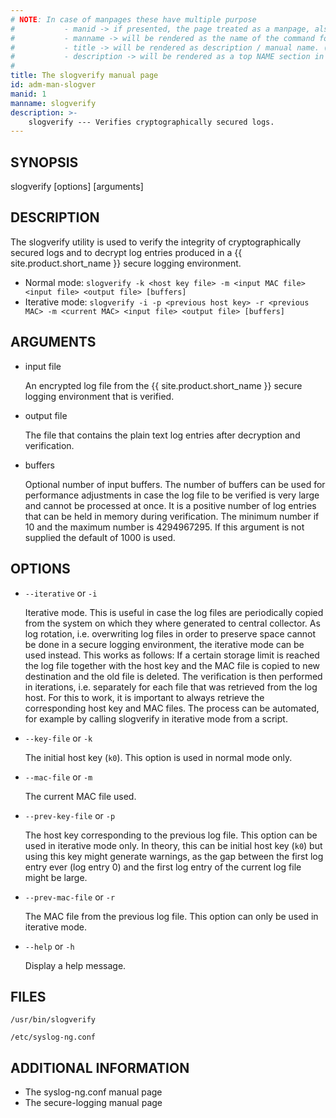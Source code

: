 ```yaml
---
# NOTE: In case of manpages these have multiple purpose
#           - manid -> if presented, the page treated as a manpage, also represents the section number of the command in the manpage
#           - manname -> will be rendered as the name of the command followed by manid as the section number in the manpage
#           - title -> will be rendered as description / manual name. (the .TH macro’s 4th argument (the “manual name”).
#           - description -> will be rendered as a top NAME section in the manpage
#
title: The slogverify manual page
id: adm-man-slogver
manid: 1
manname: slogverify
description: >-
    slogverify --- Verifies cryptographically secured logs.
---
```


## SYNOPSIS

slogverify [options] [arguments]

## DESCRIPTION

The slogverify utility is used to verify the integrity of cryptographically secured logs and to decrypt log entries produced in a {{ site.product.short_name }} secure logging environment.

* Normal mode:
    `slogverify -k <host key file> -m <input MAC file> <input file> <output file> [buffers]`
* Iterative mode:
    `slogverify -i -p <previous host key> -r <previous MAC> -m <current MAC> <input file> <output file> [buffers]`

## ARGUMENTS

* input file

    An encrypted log file from the {{ site.product.short_name }} secure logging environment that is verified.
* output file

    The file that contains the plain text log entries after decryption and verification.
* buffers

    Optional number of input buffers. The number of buffers can be used for performance adjustments in case the log file to be verified is very large and cannot be processed at once. It is a positive number of log entries that can be held in memory during verification. The minimum number if 10 and the maximum number is 4294967295. If this argument is not supplied the default of 1000 is used.

## OPTIONS

* `--iterative` or `-i`

    Iterative mode. This is useful in case the log files are periodically copied from the system on which they where generated to central collector. As log rotation, i.e. overwriting log files in order to preserve space cannot be done in a secure logging environment, the iterative mode can be used instead. This works as follows: If a certain storage limit is reached the log file together with the host key and the MAC file is copied to new destination and the old file is deleted. The verification is then performed in iterations, i.e. separately for each file that was retrieved from the log host. For this to work, it is important to always retrieve the corresponding host key and MAC files. The process can be automated, for example by calling slogverify in iterative mode from a script.

* `--key-file` or `-k`

    The initial host key (`k0`). This option is used in normal mode only.

* `--mac-file` or `-m`

    The current MAC file used.

* `--prev-key-file` or `-p`

    The host key corresponding to the previous log file. This option can be used in iterative mode only. In theory, this can be initial host key (`k0`) but using this key might generate warnings, as the gap between the first log entry ever (log entry 0) and the first log entry of the current log file might be large.

* `--prev-mac-file` or `-r`

    The MAC file from the previous log file. This option can only be used in iterative mode.

* `--help` or `-h`

    Display a help message.

## FILES

`/usr/bin/slogverify`

`/etc/syslog-ng.conf`

## ADDITIONAL INFORMATION

* The syslog-ng.conf manual page
* The secure-logging manual page 